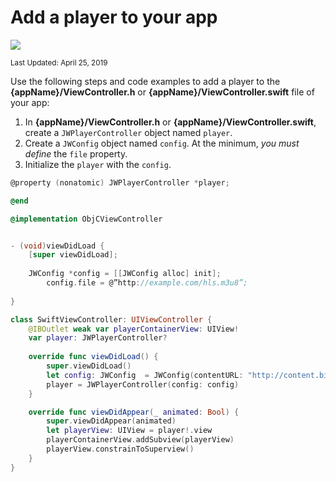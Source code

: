 # Add a player to your app

<img src="https://img.shields.io/badge/SDK-iOS%20v3-0AAC29.svg?logo=apple">

<sup>Last Updated: April 25, 2019</sup>

Use the following steps and code examples to add a player to the **{appName}/ViewController.h** or **{appName}/ViewController.swift** file of your app:

1. In **{appName}/ViewController.h** or **{appName}/ViewController.swift**, create a `JWPlayerController` object named `player`.
2. Create a `JWConfig` object named `config`. At the minimum, *you must define* the `file` property.
4. Initialize the `player` with the `config`.

```Objective-C
@property (nonatomic) JWPlayerController *player;

@end

@implementation ObjCViewController


- (void)viewDidLoad {
    [super viewDidLoad];
    
    JWConfig *config = [[JWConfig alloc] init];
        config.file = @”http://example.com/hls.m3u8”;
        
}
```

```Swift
class SwiftViewController: UIViewController {
    @IBOutlet weak var playerContainerView: UIView!
    var player: JWPlayerController?
    
    override func viewDidLoad() {
        super.viewDidLoad()
        let config: JWConfig  = JWConfig(contentURL: "http://content.bitsontherun.com/videos/3XnJSIm4-injeKYZS.mp4")
        player = JWPlayerController(config: config)
    }

    override func viewDidAppear(_ animated: Bool) {
        super.viewDidAppear(animated)
        let playerView: UIView = player!.view
        playerContainerView.addSubview(playerView)
        playerView.constrainToSuperview()
    }
}
```


